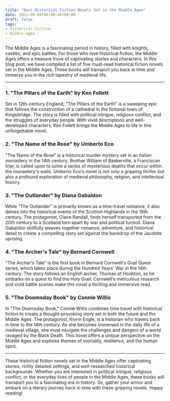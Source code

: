 ```yaml
---
title: "Best Historical Fiction Novels Set in the Middle Ages"
date: 2023-09-04T00:00:46+00:00
draft: false
tags: 
- historical-fiction
- middle-ages
---
```


The Middle Ages is a fascinating period in history, filled with knights, castles, and epic battles. For those who love historical fiction, the Middle Ages offers a treasure trove of captivating stories and characters. In this blog post, we have compiled a list of five must-read historical fiction novels set in the Middle Ages. These books will transport you back in time and immerse you in the rich tapestry of medieval life.

---

### 1. "The Pillars of the Earth" by Ken Follett

Set in 12th-century England, "The Pillars of the Earth" is a sweeping epic that follows the construction of a cathedral in the fictional town of Kingsbridge. The story is filled with political intrigue, religious conflict, and the struggles of everyday people. With vivid descriptions and well-developed characters, Ken Follett brings the Middle Ages to life in this unforgettable novel.

### 2. "The Name of the Rose" by Umberto Eco

"The Name of the Rose" is a historical murder mystery set in an Italian monastery in the 14th century. Brother William of Baskerville, a Franciscan friar, is called upon to solve a series of mysterious deaths that occur within the monastery's walls. Umberto Eco's novel is not only a gripping thriller but also a profound exploration of medieval philosophy, religion, and intellectual history.

### 3. "The Outlander" by Diana Gabaldon

While "The Outlander" is primarily known as a time-travel romance, it also delves into the historical events of the Scottish Highlands in the 18th century. The protagonist, Claire Randall, finds herself transported from the 20th century to a Scotland torn apart by war and political turmoil. Diana Gabaldon skillfully weaves together romance, adventure, and historical detail to create a compelling story set against the backdrop of the Jacobite uprising.

### 4. "The Archer's Tale" by Bernard Cornwell

"The Archer's Tale" is the first book in Bernard Cornwell's Grail Quest series, which takes place during the Hundred Years' War in the 14th century. The story follows an English archer, Thomas of Hookton, as he embarks on a quest to find the Holy Grail. Cornwell's meticulous research and vivid battle scenes make this novel a thrilling and immersive read.

### 5. "The Doomsday Book" by Connie Willis

In "The Doomsday Book," Connie Willis combines time travel with historical fiction to create a thought-provoking story set in both the future and the Middle Ages. The protagonist, Kivrin Engle, is a historian who travels back in time to the 14th century. As she becomes immersed in the daily life of a medieval village, she must navigate the challenges and dangers of a world ravaged by the Black Death. This novel offers a unique perspective on the Middle Ages and explores themes of mortality, resilience, and the human spirit.

---

These historical fiction novels set in the Middle Ages offer captivating stories, richly detailed settings, and well-researched historical backgrounds. Whether you are interested in political intrigue, religious conflict, or the everyday lives of people in the Middle Ages, these books will transport you to a fascinating era in history. So, gather your armor and embark on a literary journey back in time with these gripping novels. Happy reading!